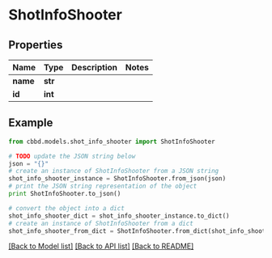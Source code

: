 # ShotInfoShooter


## Properties
Name | Type | Description | Notes
------------ | ------------- | ------------- | -------------
**name** | **str** |  | 
**id** | **int** |  | 

## Example

```python
from cbbd.models.shot_info_shooter import ShotInfoShooter

# TODO update the JSON string below
json = "{}"
# create an instance of ShotInfoShooter from a JSON string
shot_info_shooter_instance = ShotInfoShooter.from_json(json)
# print the JSON string representation of the object
print ShotInfoShooter.to_json()

# convert the object into a dict
shot_info_shooter_dict = shot_info_shooter_instance.to_dict()
# create an instance of ShotInfoShooter from a dict
shot_info_shooter_from_dict = ShotInfoShooter.from_dict(shot_info_shooter_dict)
```
[[Back to Model list]](../README.md#documentation-for-models) [[Back to API list]](../README.md#documentation-for-api-endpoints) [[Back to README]](../README.md)


